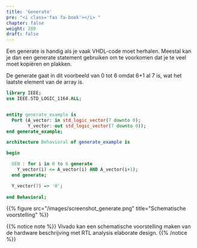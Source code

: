 ```yaml
---
title: 'Generate'
pre: "<i class='fas fa-book'></i> "
chapter: false
weight: 280
draft: false
---
```


Een generate is handig als je vaak VHDL-code moet herhalen. Meestal kan je dan een generate statement gebruiken om te voorkomen dat je te veel moet kopiëren en plakken.

De generate gaat in dit voorbeeld van 0 tot 6 omdat 6+1 al 7 is, wat het laatste element van de array is.

```vhdl
library IEEE;
use IEEE.STD_LOGIC_1164.ALL;


entity generate_example is
  Port (A_vector: in std_logic_vector(7 downto 0);
        Y_vector: out std_logic_vector(7 downto 0));
end generate_example;

architecture Behavioral of generate_example is

begin

  GEN : for i in 0 to 6 generate
    Y_vector(i) <= A_vector(i) AND A_vector(i+1);
  end generate;

  Y_vector(7) => '0';
    
end Behavioral;
```

{{% figure src="/images/screenshot_generate.png" title="Schematische voorstelling"  %}}

{{% notice note %}}
Vivado kan een schematische voorstelling maken van de hardware beschrijving met RTL analysis elaborate design.
{{% /notice %}}